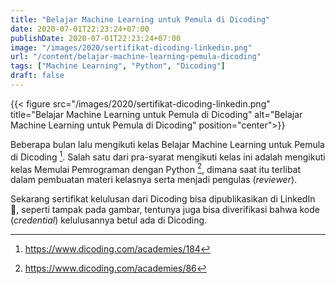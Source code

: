 ```yaml
---
title: "Belajar Machine Learning untuk Pemula di Dicoding"
date: 2020-07-01T22:23:24+07:00
publishDate: 2020-07-01T22:23:24+07:00
image: "/images/2020/sertifikat-dicoding-linkedin.png"
url: "/content/belajar-machine-learning-pemula-dicoding"
tags: ["Machine Learning", "Python", "Dicoding"]
draft: false
---
```


{{< figure src="/images/2020/sertifikat-dicoding-linkedin.png" title="Belajar Machine Learning untuk Pemula di Dicoding" alt="Belajar Machine Learning untuk Pemula di Dicoding" position="center">}}

Beberapa bulan lalu mengikuti kelas Belajar Machine Learning untuk Pemula di Dicoding [^1]. Salah satu dari pra-syarat mengikuti kelas ini adalah mengikuti kelas Memulai Pemrograman dengan Python [^2], dimana saat itu terlibat dalam pembuatan materi kelasnya serta menjadi pengulas (_reviewer_).

Sekarang sertifikat kelulusan dari Dicoding bisa dipublikasikan di LinkedIn :raised_hands:, seperti tampak pada gambar, tentunya juga bisa diverifikasi bahwa kode (_credential_) kelulusannya betul ada di Dicoding.

[^1]: https://www.dicoding.com/academies/184
[^2]: https://www.dicoding.com/academies/86

